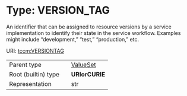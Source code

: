 
# Type: VERSION_TAG


An identifier that can be assigned to resource versions by a service implementation to identify their state
in the service workflow. Examples might include “development,” “test,” “production,” etc.

URI: [tccm:VERSIONTAG](https://hotecosystem.org/tccm/VERSIONTAG)

|  |  |  |
| --- | --- | --- |
| Parent type | | [ValueSet](types/ValueSet.md) |
| Root (builtin) type | | **URIorCURIE** |
| Representation | | str |
